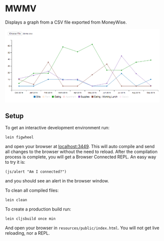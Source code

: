 # MWMV

Displays a graph from a CSV file exported from MoneyWise.

![demo](./demo.png)

## Setup

To get an interactive development environment run:

    lein figwheel

and open your browser at [localhost:3449](http://localhost:3449/).
This will auto compile and send all changes to the browser without the
need to reload. After the compilation process is complete, you will
get a Browser Connected REPL. An easy way to try it is:

    (js/alert "Am I connected?")

and you should see an alert in the browser window.

To clean all compiled files:

    lein clean

To create a production build run:

    lein cljsbuild once min

And open your browser in `resources/public/index.html`. You will not
get live reloading, nor a REPL.

